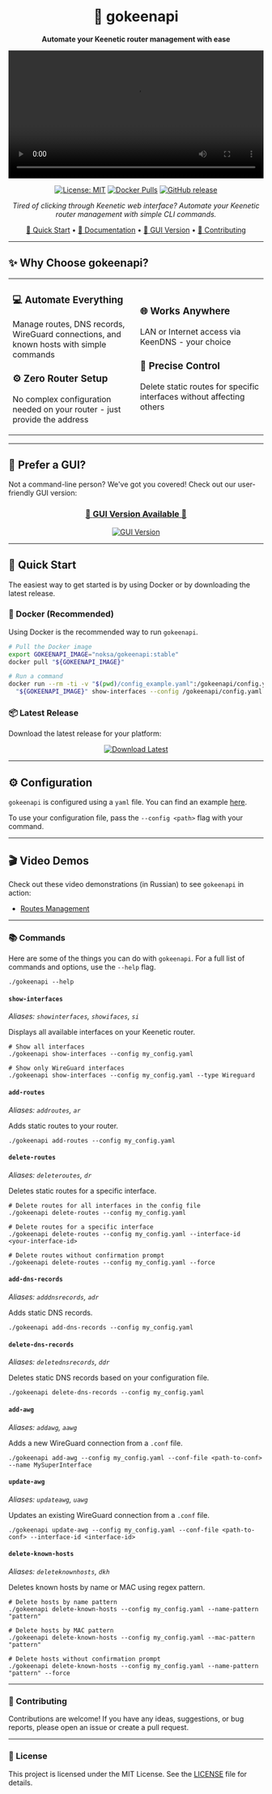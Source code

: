 <div align="center">

# 🚀 gokeenapi

**Automate your Keenetic router management with ease**

<p align="center">
  <video src="https://github.com/user-attachments/assets/404e89cc-4675-42c4-ae93-4a0955b06348" width="100%"></video>
</p>

[![License: MIT](https://img.shields.io/badge/License-MIT-yellow.svg)](https://opensource.org/licenses/MIT)
[![Docker Pulls](https://img.shields.io/docker/pulls/noksa/gokeenapi)](https://hub.docker.com/r/noksa/gokeenapi)
[![GitHub release](https://img.shields.io/github/release/Noksa/gokeenapi.svg)](https://github.com/Noksa/gokeenapi/releases)

*Tired of clicking through Keenetic web interface? Automate your Keenetic router management with simple CLI commands.*

[🚀 Quick Start](#-quick-start) • [📖 Documentation](#-commands) • [🎨 GUI Version](https://github.com/Noksa/gokeenapiui) • [🤝 Contributing](#-contributing)

</div>

---

## ✨ Why Choose gokeenapi?

<table>
<tr>
<td width="50%">

### 💻 **Automate Everything**
Manage routes, DNS records, WireGuard connections, and known hosts with simple commands

### ⚙️ **Zero Router Setup**
No complex configuration needed on your router - just provide the address

</td>
<td width="50%">

### 🌐 **Works Anywhere**
LAN or Internet access via KeenDNS - your choice

### 🎯 **Precise Control**
Delete static routes for specific interfaces without affecting others

</td>
</tr>
</table>

---

## 🎨 Prefer a GUI?

Not a command-line person? We've got you covered! Check out our user-friendly GUI version:

<div align="center">

### [🎨 **GUI Version Available** 🚀](https://github.com/Noksa/gokeenapiui)

[![GUI Version](https://img.shields.io/badge/🎨_Try_GUI_Version-Click_Here-brightgreen?style=for-the-badge&logo=github)](https://github.com/Noksa/gokeenapiui)

</div>

---

## 🚀 Quick Start

The easiest way to get started is by using Docker or by downloading the latest release.

### 🐳 Docker (Recommended)

Using Docker is the recommended way to run `gokeenapi`.

```bash
# Pull the Docker image
export GOKEENAPI_IMAGE="noksa/gokeenapi:stable"
docker pull "${GOKEENAPI_IMAGE}"

# Run a command
docker run --rm -ti -v "$(pwd)/config_example.yaml":/gokeenapi/config.yaml \
  "${GOKEENAPI_IMAGE}" show-interfaces --config /gokeenapi/config.yaml
```

### 📦 Latest Release

Download the latest release for your platform:

<div align="center">

[![Download Latest](https://img.shields.io/badge/📦_Download-Latest_Release-green?style=for-the-badge)](https://github.com/Noksa/gokeenapi/releases)

</div>

---

## ⚙️ Configuration

`gokeenapi` is configured using a `yaml` file. You can find an example [here](https://github.com/Noksa/gokeenapi/blob/main/config_example.yaml).

To use your configuration file, pass the `--config <path>` flag with your command.

---

## 🎬 Video Demos

Check out these video demonstrations (in Russian) to see `gokeenapi` in action:

*   [Routes Management](https://www.youtube.com/watch?v=lKX74btFypY)

---

### 📚 Commands

Here are some of the things you can do with `gokeenapi`. For a full list of commands and options, use the `--help` flag.

```shell
./gokeenapi --help
```

#### `show-interfaces`

*Aliases: `showinterfaces`, `showifaces`, `si`*

Displays all available interfaces on your Keenetic router.

```shell
# Show all interfaces
./gokeenapi show-interfaces --config my_config.yaml

# Show only WireGuard interfaces
./gokeenapi show-interfaces --config my_config.yaml --type Wireguard
```

#### `add-routes`

*Aliases: `addroutes`, `ar`*

Adds static routes to your router.

```shell
./gokeenapi add-routes --config my_config.yaml
```

#### `delete-routes`

*Aliases: `deleteroutes`, `dr`*

Deletes static routes for a specific interface.

```shell
# Delete routes for all interfaces in the config file
./gokeenapi delete-routes --config my_config.yaml

# Delete routes for a specific interface
./gokeenapi delete-routes --config my_config.yaml --interface-id <your-interface-id>

# Delete routes without confirmation prompt
./gokeenapi delete-routes --config my_config.yaml --force
```

#### `add-dns-records`

*Aliases: `adddnsrecords`, `adr`*

Adds static DNS records.

```shell
./gokeenapi add-dns-records --config my_config.yaml
```

#### `delete-dns-records`

*Aliases: `deletednsrecords`, `ddr`*

Deletes static DNS records based on your configuration file.

```shell
./gokeenapi delete-dns-records --config my_config.yaml
```

#### `add-awg`

*Aliases: `addawg`, `aawg`*

Adds a new WireGuard connection from a `.conf` file.

```shell
./gokeenapi add-awg --config my_config.yaml --conf-file <path-to-conf> --name MySuperInterface
```

#### `update-awg`

*Aliases: `updateawg`, `uawg`*

Updates an existing WireGuard connection from a `.conf` file.

```shell
./gokeenapi update-awg --config my_config.yaml --conf-file <path-to-conf> --interface-id <interface-id>
```

#### `delete-known-hosts`

*Aliases: `deleteknownhosts`, `dkh`*

Deletes known hosts by name or MAC using regex pattern.

```shell
# Delete hosts by name pattern
./gokeenapi delete-known-hosts --config my_config.yaml --name-pattern "pattern"

# Delete hosts by MAC pattern
./gokeenapi delete-known-hosts --config my_config.yaml --mac-pattern "pattern"

# Delete hosts without confirmation prompt
./gokeenapi delete-known-hosts --config my_config.yaml --name-pattern "pattern" --force
```

---

### 🤝 Contributing

Contributions are welcome! If you have any ideas, suggestions, or bug reports, please open an issue or create a pull request.

---

### 📄 License

This project is licensed under the MIT License. See the [LICENSE](LICENSE) file for details.
